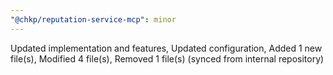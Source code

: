 ```yaml
---
"@chkp/reputation-service-mcp": minor
---
```


Updated implementation and features, Updated configuration, Added 1 new file(s), Modified 4 file(s), Removed 1 file(s) (synced from internal repository)
